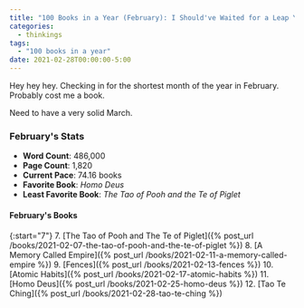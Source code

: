```yaml
---
title: "100 Books in a Year (February): I Should've Waited for a Leap Year"
categories:
  - thinkings
tags:
  - "100 books in a year"
date: 2021-02-28T00:00:00-5:00
---
```

Hey hey hey. Checking in for the shortest month of the year in February. Probably cost me a book.
<!--more-->

Need to have a very solid March.

### February's Stats

- **Word Count**: 486,000
- **Page Count**: 1,820
- **Current Pace**: 74.16 books
- **Favorite Book**: *Homo Deus*
- **Least Favorite Book**: *The Tao of Pooh and the Te of Piglet*

#### February's Books

{:start="7"}
7. [The Tao of Pooh and The Te of Piglet]({% post_url /books/2021-02-07-the-tao-of-pooh-and-the-te-of-piglet %})
8. [A Memory Called Empire]({% post_url /books/2021-02-11-a-memory-called-empire %})
9. [Fences]({% post_url /books/2021-02-13-fences %})
10. [Atomic Habits]({% post_url /books/2021-02-17-atomic-habits %})
11. [Homo Deus]({% post_url /books/2021-02-25-homo-deus %})
12. [Tao Te Ching]({% post_url /books/2021-02-28-tao-te-ching %})
